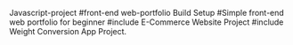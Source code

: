 Javascript-project
#front-end web-portfolio
Build Setup
#Simple front-end web portfolio for beginner
#include E-Commerce Website Project
#include Weight Conversion App Project.
